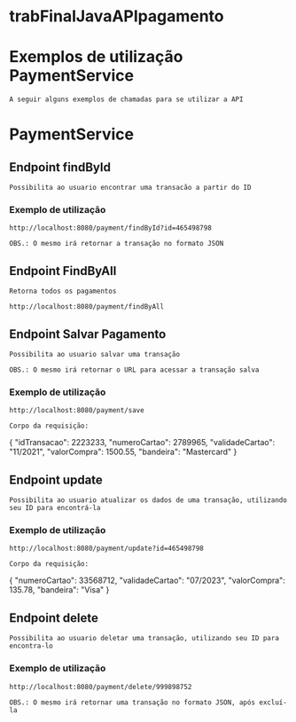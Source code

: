 # trabFinalJavaAPIpagamento

# Exemplos de utilização PaymentService

    A seguir alguns exemplos de chamadas para se utilizar a API

# PaymentService

## Endpoint findById

    Possibilita ao usuario encontrar uma transacão a partir do ID

### Exemplo de utilização

     
    http://localhost:8080/payment/findById?id=465498798

    OBS.: O mesmo irá retornar a transação no formato JSON
    
## Endpoint FindByAll

    Retorna todos os pagamentos 
    
    http://localhost:8080/payment/findByAll
    
     
## Endpoint Salvar Pagamento

    Possibilita ao usuario salvar uma transação

    OBS.: O mesmo irá retornar o URL para acessar a transação salva

### Exemplo de utilização

    http://localhost:8080/payment/save

    Corpo da requisição:

{
    "idTransacao": 2223233,
    "numeroCartao": 2789965,
    "validadeCartao": "11/2021",
    "valorCompra": 1500.55,
    "bandeira": "Mastercard"
}

## Endpoint update

    Possibilita ao usuario atualizar os dados de uma transação, utilizando seu ID para encontrá-la

### Exemplo de utilização

    http://localhost:8080/payment/update?id=465498798

    Corpo da requisição:

{
    "numeroCartao": 33568712,
    "validadeCartao": "07/2023",
    "valorCompra": 135.78,
    "bandeira": "Visa"
}

## Endpoint delete

    Possibilita ao usuario deletar uma transação, utilizando seu ID para encontra-lo

### Exemplo de utilização

    http://localhost:8080/payment/delete/999898752

    OBS.: O mesmo irá retornar uma transação no formato JSON, após excluí-la
